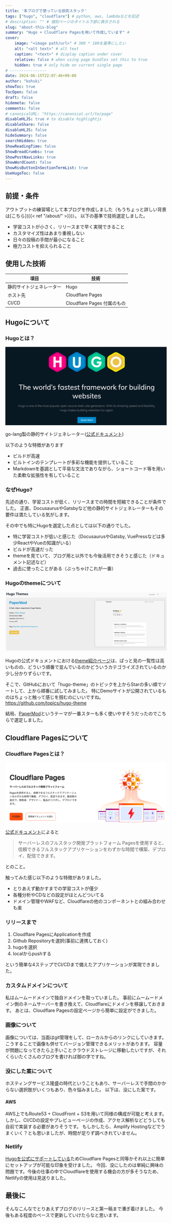 ```yaml
---
title: '本ブログで使っている技術スタック'
tags: ["hugo", "cloudflare"] # python, aws, lambdaなどを記述
# description: "" # 個別ページのタイトル下部に表示される
slug: "about-this-blog"
summary: "Hugo + Cloudflare Pagesを用いて作成しています" # 
cover:
    image: "<image path/url>" # 300 * 180を基準にしたい
    alt: "<alt text>" # alt text
    caption: "<text>" # display caption under cover
    relative: false # when using page bundles set this to true
    hidden: true # only hide on current single page
# ----------------
date: 2024-06-15T22:07:46+09:00
author: "kohski"
showToc: true
TocOpen: false
draft: false
hidemeta: false
comments: false
# canonicalURL: "https://canonical.url/to/page"
disableHLJS: true # to disable highlightjs
disableShare: false
disableHLJS: false
hideSummary: false
searchHidden: true
ShowReadingTime: false
ShowBreadCrumbs: true
ShowPostNavLinks: true
ShowWordCount: false
ShowRssButtonInSectionTermList: true
UseHugoToc: false
---
```


## 前提・条件

アウトプットの練習場として本ブログを作成しました（もうちょっと詳しい背景は[こちら]({{< ref "/about/" >}})）。
以下の基準で技術選定しました。


- 学習コストが小さく、リリースまで早く実現できること
- カスタマイズ性はあまり重視しない
- 日々の投稿の手間が最小になること
- 極力コストを抑えられること

## 使用した技術

| 項目 | 技術 |
| --- | --- |
|静的サイトジェネレーター| Hugo |
|ホスト先| Cloudflare Pages |
|CI/CD| Cloudflare Pages 付属のもの |

## Hugoについて

### Hugoとは？

![alt text](hugo.png)

go-lang製の静的サイトジェネレーター([公式ドキュメント](https://gohugo.io/))

以下のような特徴があります

- ビルドが高速
- ビルトインのテンプレートが多彩な機能を提供していること
- Markdownを基調として平易な文法でありながら、ショートコード等を用いた柔軟な拡張性を有していること

### なぜHugo?

先述の通り、学習コストが低く、リリースまでの時間を短縮できることが条件でした。
正直、DocusaurusやGatsbyなど他の静的サイトジェネレーターもその要件は満たしている気がします。

その中でも特にHugoを選定した点としては以下の通りでした。

- 特に学習コストが低いと感じた（DocusaurusやGatsby, VuePressなどは多少ReactやVueの知識がいる）
- ビルドが高速だった
- themeを見ていて、ブログ用と以外でも今後活用できそうと感じた（ドキュメント記述など）
- 過去に使ったことがある（ぶっちゃけこれが一番）


### Hugoのthemeについて


![peper mod capture](papermod.png)


Hugoの公式ドキュメントにおける[theme紹介ページ](https://themes.gohugo.io/)は、ぱっと見の一覧性は高いものの、どういう順番で並んでいるのかどういうカテゴライズされているのか少し分かりずらいです。

そこで、GitHubにおいて「hugo-theme」のトピックを上からStarの多い順でソートして、上から順番に試してみました。
特にDemoサイトが公開されているものはちょっと触って感じを掴むのにいいですね。
https://github.com/topics/hugo-theme

結局、[PaperMod](https://github.com/adityatelange/hugo-PaperMod)というテーマが一番スターも多く使いやすそうだったのでこちらで選定しました。


## Cloudflare Pagesについて

### Cloudflare Pagesとは？

![alt text](pages.png)

[公式ドキュメント](https://www.cloudflare.com/ja-jp/developer-platform/pages/)によると

> サーバーレスのフルスタック開発プラットフォーム
Pagesを使用すると、信頼できるフルスタックアプリケーションをわずかな時間で構築、デプロイ、配信できます。

とのこと。

触ってみた感じ以下のような特徴がありました。

- とりあえず動かすまでの学習コストが僅少
- 各種分析やCDなどの設定がほとんどついてる
- ドメイン管理やWAFなど、Cloudflareの他のコンポーネントとの組み合わせも楽

### リリースまで

1. Cloudflare PagesにApplicationを作成
2. Github Repositoryを選択(事前に連携しておく)
3. hugoを選択
4. localからpushする

という簡単な4ステップでCI/CDまで備えたアプリケーションが実現できました。

### カスタムドメインについて

私はムームードメインで独自ドメインを取っていました。
事前にムームードメイン側のネームサーバーを書き換えて、Cloudflareにドメインを移譲しておきます。
あとは、Cloudflare Pagesの設定ページから簡単に設定ができました。

### 画像について

画像については、当面はgit管理をして、ローカルからのリンクにしていきます。
こうすることで画像も併せてバージョン管理できるメリットがあります。
容量が問題になってきたら上手いことクラウドストレージに移動したいですが、それくらいたくさんのブログを書ければ御の字ですね。

### 没にした案について

ホスティングサービス隆盛の時代ということもあり、サーバーレスで手間のかからない選択肢がいくつもあり、色々悩みました。
以下は、没にした案です。

#### AWS

AWS上でもRoute53 + CloudFront + S3を用いて同様の構成が可能と考えます。
しかし、CI/CDの設定やプレビューページの作成、アクセス解析などどうしても自前で実装する必要がありそうです。
もしかしたら、Amplify Hostingなどでうまくいく？とも思いましたが、時間が足りず調べきれていません。

### Netlify

[Hugoを公式にサポートしている](https://docs.netlify.com/frameworks/hugo/)ためCloudflare Pagesと同等かそれ以上に簡単にセットアップが可能な印象を受けました。
今回、没にしたのは単純に興味の問題です。今後の仕事の中でCloudflareを使用する機会の方が多そうなため、Netlifyの使用は見送りました。

## 最後に

そんなこんなでとりあえずブログのリリースと第一稿まで漕ぎ着けました。
今後もある程度のペースで更新していけたらなと思います。